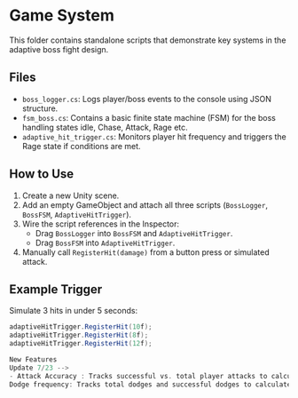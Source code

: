 # Game System

This folder contains standalone scripts that demonstrate key systems in the adaptive boss fight design.

## Files

- `boss_logger.cs`: Logs player/boss events to the console using JSON structure.
- `fsm_boss.cs`: Contains a basic finite state machine (FSM) for the boss handling states idle, Chase, Attack, Rage etc.
- `adaptive_hit_trigger.cs`: Monitors player hit frequency and triggers the Rage state if conditions are met.

## How to Use

1. Create a new Unity scene.
2. Add an empty GameObject and attach all three scripts (`BossLogger`, `BossFSM`, `AdaptiveHitTrigger`).
3. Wire the script references in the Inspector:
   - Drag `BossLogger` into `BossFSM` and `AdaptiveHitTrigger`.
   - Drag `BossFSM` into `AdaptiveHitTrigger`.
4. Manually call `RegisterHit(damage)` from a button press or simulated attack.

## Example Trigger

Simulate 3 hits in under 5 seconds:

```csharp
adaptiveHitTrigger.RegisterHit(10f);
adaptiveHitTrigger.RegisterHit(8f);
adaptiveHitTrigger.RegisterHit(12f);

New Features
Update 7/23 --> 
- Attack Accuracy : Tracks successful vs. total player attacks to calculate hit accuracy. Each attack will log whether it hit or missed.
Dodge frequency: Tracks total dodges and successful dodges to calculate dodge success rate. Each dodge will log whether it was successful or not.

